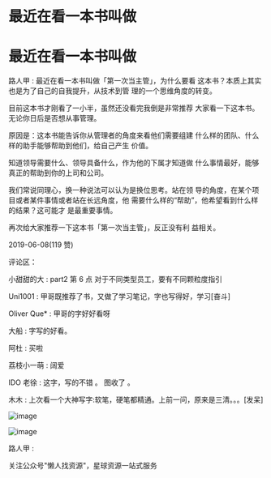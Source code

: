 # 最近在看一本书叫做

# 最近在看一本书叫做

路人甲 : 最近在看一本书叫做「第一次当主管」，为什么要看 这本书？本质上其实也是为了自己的自我提升，从技术到管 理的一个思维角度的转变。

目前这本书才刚看了一小半，虽然还没看完我倒是非常推荐 大家看一下这本书。无论你日后是否想从事管理。

原因是：这本书能告诉你从管理者的角度来看他们需要组建 什么样的团队、什么样的助手能够帮助到他们，给自己产生 价值。

知道领导需要什么、领导具备什么，作为他的下属才知道做 什么事情最好，能够真正的帮助到你的上司和公司。

我们常说同理心，换一种说法可以认为是换位思考。站在领 导的角度，在某个项目或者某件事情或者站在长远角度，他 需要什么样的“帮助”，他希望看到什么样的结果？这可能才 是最重要事情。

再次给大家推荐一下这本书「第一次当主管」，反正没有利 益相关。

2019-06-08(119 赞)

评论区：

小甜甜的大 : part2 第 6 点 对于不同类型员工，要有不同颗粒度指引

Uni1001 : 甲哥既推荐了书，又做了学习笔记，字也写得好，学习[奋斗]

Oliver Que* : 甲哥的字好好看呀

大船 : 字写的好看。

阿杜 : 买啦

荔枝小一萌 : 阔爱

IDO 老徐 : 这字，写的不错 。 图收了 。

木木 : 上次看一个大神写字:软笔，硬笔都精通。上前一问，原来是三清。。。[发呆]

![image](img/Image_061.png)

![image](img/Image_062.png)

路人甲 :

关注公众号"懒人找资源"，星球资源一站式服务